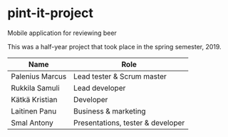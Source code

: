 # pint-it-project
Mobile application for reviewing beer

This was a half-year project that took place in the spring semester, 2019.

| Name            | Role                              |
| --------------- | --------------------------------- |
| Palenius Marcus | Lead tester & Scrum master        |
| Rukkila Samuli  | Lead developer                    |
| Kätkä Kristian  | Developer                         |
| Laitinen Panu   | Business & marketing              |
| Smal Antony     | Presentations, tester & developer |
